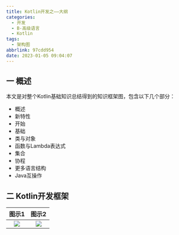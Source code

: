 ```yaml
---
title: Kotlin开发之——大纲
categories:
  - 开发
  - B-高级语言
  - Kotlin
tags:
  - 架构图
abbrlink: 97cdd954
date: 2023-01-05 09:04:07
---
```

## 一 概述

本文是对整个Kotlin基础知识总结得到的知识框架图，包含以下几个部分：

* 概述
* 新特性
* 开始
* 基础
* 类与对象
* 函数与Lambda表达式
* 集合
* 协程
* 更多语言结构
* Java互操作

<!--more-->

## 二 Kotlin开发框架

| 图示1  | 图示2 |
| :----: | :---: |
| ![][1] | ![][2] |



[1]:https://raw.githubusercontent.com/PGzxc/CDN/master/blog-kotlin/kotlin-all-xmind-struct-1.png
[2]:https://raw.githubusercontent.com/PGzxc/CDN/master/blog-kotlin/kotlin-all-xmind-struct-2.png